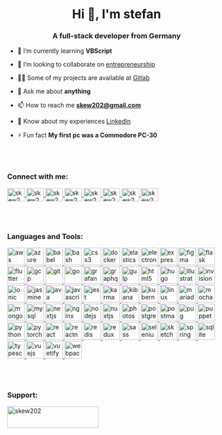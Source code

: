 <h1 align="center">Hi 👋, I'm stefan</h1>
<h3 align="center">A full-stack developer from Germany</h3>

- 🌱 I’m currently learning **VBScript**

- 👯 I’m looking to collaborate on [entrepreneurship](bar.com)

- 👨‍💻 Some of my projects are available at [Gitlab](https://gitlab.com/skew202)

- 💬 Ask me about **anything**

- 📫 How to reach me **skew202@gmail.com**

- 📄 Know about my experiences [LinkedIn](https://www.linkedin.com/in/stefanwiest)

- ⚡ Fun fact **My first pc was a Commodore PC-30**

<br>
<br>

<h3 align="left">Connect with me:</h3>
<p align="left">
    <a href="https://gitlab.com/skew202" target="blank">
        <img align="center" src="https://cdn.jsdelivr.net/npm/simple-icons@3.0.1/icons/gitlab.svg" alt="skew202"
            height="30" width="40" />
    </a>
    <a href="https://dev.to/skew202" target="blank">
        <img align="center" src="https://cdn.jsdelivr.net/npm/simple-icons@3.0.1/icons/dev-dot-to.svg" alt="skew202"
            height="30" width="40" />
    </a>
    <a href="https://twitter.com/skew202" target="blank">
        <img align="center" src="https://cdn.jsdelivr.net/npm/simple-icons@3.0.1/icons/twitter.svg" alt="skew202"
            height="30" width="40" />
    </a>
    <a href="https://linkedin.com/in/skew202" target="blank">
        <img align="center" src="https://cdn.jsdelivr.net/npm/simple-icons@3.0.1/icons/linkedin.svg" alt="skew202"
            height="30" width="40" />
    </a>
    <a href="https://stackoverflow.com/users/skew202" target="blank">
        <img align="center" src="https://cdn.jsdelivr.net/npm/simple-icons@3.0.1/icons/stackoverflow.svg" alt="skew202"
            height="30" width="40" />
    </a>
    <a href="https://angel.co/u/skew202" target="blank">
        <img align="center" src="https://cdn.jsdelivr.net/npm/simple-icons@3.0.1/icons/angellist.svg" alt="skew202"
            height="30" width="40" />
    </a>
    <a href="https://news.ycombinator.com/user?id=skew202" target="blank">
        <img align="center" src="https://cdn.jsdelivr.net/npm/simple-icons@3.0.1/icons/ycombinator.svg" alt="skew202"
            height="30" width="40" />
    </a>
    <a href="https://keybase.io/stefanwiest" target="blank">
        <img align="center" src="https://cdn.jsdelivr.net/npm/simple-icons@3.0.1/icons/coinbase.svg" alt="skew202"
            height="30" width="40" />
    </a>
</p>

<br>
<br>

<h3 align="left">Languages and Tools:</h3>
<p align="left">
    <a href="https://aws.amazon.com" target="_blank">
        <img src="https://devicons.github.io/devicon/devicon.git/icons/amazonwebservices/amazonwebservices-original-wordmark.svg"
            alt="aws" width="40" height="40" />
    </a>
    <a href="https://azure.microsoft.com/en-in/" target="_blank">
        <img src="https://www.vectorlogo.zone/logos/microsoft_azure/microsoft_azure-icon.svg" alt="azure" width="40"
            height="40" />
    </a>
    <a href="https://babeljs.io/" target="_blank">
        <img src="https://www.vectorlogo.zone/logos/babeljs/babeljs-icon.svg" alt="babel" width="40" height="40" />
    </a>
    <a href="https://www.gnu.org/software/bash/" target="_blank">
        <img src="https://www.vectorlogo.zone/logos/gnu_bash/gnu_bash-icon.svg" alt="bash" width="40" height="40" />
    </a>
    <a href="https://www.w3schools.com/css/" target="_blank">
        <img src="https://devicons.github.io/devicon/devicon.git/icons/css3/css3-original-wordmark.svg" alt="css3"
            width="40" height="40" />
    </a>
    <a href="https://www.docker.com/" target="_blank">
        <img src="https://devicons.github.io/devicon/devicon.git/icons/docker/docker-original-wordmark.svg" alt="docker"
            width="40" height="40" />
    </a>
    <a href="https://www.elastic.co" target="_blank">
        <img src="https://www.vectorlogo.zone/logos/elastic/elastic-icon.svg" alt="elasticsearch" width="40"
            height="40" />
    </a>
    <a href="https://www.electronjs.org" target="_blank">
        <img src="https://devicons.github.io/devicon/devicon.git/icons/electron/electron-original.svg" alt="electron"
            width="40" height="40" />
    </a>
    <a href="https://expressjs.com" target="_blank">
        <img src="https://devicons.github.io/devicon/devicon.git/icons/express/express-original-wordmark.svg"
            alt="express" width="40" height="40" />
    </a>
    <a href="https://www.figma.com/" target="_blank">
        <img src="https://www.vectorlogo.zone/logos/figma/figma-icon.svg" alt="figma" width="40" height="40" />
    </a>
    <a href="https://flask.palletsprojects.com/" target="_blank">
        <img src="https://www.vectorlogo.zone/logos/pocoo_flask/pocoo_flask-icon.svg" alt="flask" width="40"
            height="40" />
    </a>
    <a href="https://flutter.dev" target="_blank">
        <img src="https://www.vectorlogo.zone/logos/flutterio/flutterio-icon.svg" alt="flutter" width="40"
            height="40" />
    </a>
    <a href="https://cloud.google.com" target="_blank">
        <img src="https://www.vectorlogo.zone/logos/google_cloud/google_cloud-icon.svg" alt="gcp" width="40"
            height="40" />
    </a>
    <a href="https://git-scm.com/" target="_blank">
        <img src="https://www.vectorlogo.zone/logos/git-scm/git-scm-icon.svg" alt="git" width="40" height="40" />
    </a>
    <a href="https://golang.org" target="_blank">
        <img src="https://devicons.github.io/devicon/devicon.git/icons/go/go-original.svg" alt="go" width="40"
            height="40" />
    </a>
    <a href="https://grafana.com" target="_blank">
        <img src="https://www.vectorlogo.zone/logos/grafana/grafana-icon.svg" alt="grafana" width="40" height="40" />
    </a>
    <a href="https://graphql.org" target="_blank">
        <img src="https://www.vectorlogo.zone/logos/graphql/graphql-icon.svg" alt="graphql" width="40" height="40" />
    </a>
    <a href="https://gulpjs.com" target="_blank">
        <img src="https://devicons.github.io/devicon/devicon.git/icons/gulp/gulp-plain.svg" alt="gulp" width="40"
            height="40" />
    </a>
    <a href="https://www.w3.org/html/" target="_blank">
        <img src="https://devicons.github.io/devicon/devicon.git/icons/html5/html5-original-wordmark.svg" alt="html5"
            width="40" height="40" />
    </a>
    <a href="https://gohugo.io/" target="_blank">
        <img src="https://api.iconify.design/logos-hugo.svg" alt="hugo" width="40" height="40" />
    </a>
    <a href="https://www.adobe.com/in/products/illustrator.html" target="_blank">
        <img src="https://www.vectorlogo.zone/logos/adobe_illustrator/adobe_illustrator-icon.svg" alt="illustrator"
            width="40" height="40" />
    </a>
    <a href="https://www.invisionapp.com/" target="_blank">
        <img src="https://www.vectorlogo.zone/logos/invisionapp/invisionapp-icon.svg" alt="invision" width="40"
            height="40" />
    </a>
    <a href="https://ionicframework.com" target="_blank">
        <img src="https://upload.wikimedia.org/wikipedia/commons/d/d1/Ionic_Logo.svg" alt="ionic" width="40"
            height="40" />
    </a>
    <a href="https://jasmine.github.io/" target="_blank">
        <img src="https://www.vectorlogo.zone/logos/jasmine/jasmine-icon.svg" alt="jasmine" width="40" height="40" />
    </a>
    <a href="https://www.java.com" target="_blank">
        <img src="https://devicons.github.io/devicon/devicon.git/icons/java/java-original-wordmark.svg" alt="java"
            width="40" height="40" />
    </a>
    <a href="https://developer.mozilla.org/en-US/docs/Web/JavaScript" target="_blank">
        <img src="https://devicons.github.io/devicon/devicon.git/icons/javascript/javascript-original.svg"
            alt="javascript" width="40" height="40" />
    </a>
    <a href="https://jestjs.io" target="_blank">
        <img src="https://www.vectorlogo.zone/logos/jestjsio/jestjsio-icon.svg" alt="jest" width="40" height="40" />
    </a>
    <a href="https://karma-runner.github.io/latest/index.html" target="_blank">
        <img src="https://raw.githubusercontent.com/detain/svg-logos/780f25886640cef088af994181646db2f6b1a3f8/svg/karma.svg"
            alt="karma" width="40" height="40" />
    </a>
    <a href="https://www.elastic.co/kibana" target="_blank">
        <img src="https://www.vectorlogo.zone/logos/elasticco_kibana/elasticco_kibana-icon.svg" alt="kibana" width="40"
            height="40" />
    </a>
    <a href="https://kubernetes.io" target="_blank">
        <img src="https://www.vectorlogo.zone/logos/kubernetes/kubernetes-icon.svg" alt="kubernetes" width="40"
            height="40" />
    </a>
    <a href="https://www.linux.org/" target="_blank">
        <img src="https://devicons.github.io/devicon/devicon.git/icons/linux/linux-original.svg" alt="linux" width="40"
            height="40" />
    </a>
    <a href="https://mariadb.org/" target="_blank">
        <img src="https://www.vectorlogo.zone/logos/mariadb/mariadb-icon.svg" alt="mariadb" width="40" height="40" />
    </a>
    <a href="https://mochajs.org" target="_blank">
        <img src="https://www.vectorlogo.zone/logos/mochajs/mochajs-icon.svg" alt="mocha" width="40" height="40" />
    </a>
    <a href="https://www.mongodb.com/" target="_blank">
        <img src="https://devicons.github.io/devicon/devicon.git/icons/mongodb/mongodb-original-wordmark.svg"
            alt="mongodb" width="40" height="40" />
    </a>
    <a href="https://www.mysql.com/" target="_blank">
        <img src="https://devicons.github.io/devicon/devicon.git/icons/mysql/mysql-original-wordmark.svg" alt="mysql"
            width="40" height="40" />
    </a>
    <a href="https://nextjs.org/" target="_blank">
        <img src="https://cdn.worldvectorlogo.com/logos/nextjs-3.svg" alt="nextjs" width="40" height="40" />
    </a>
    <a href="https://www.nginx.com" target="_blank">
        <img src="https://devicons.github.io/devicon/devicon.git/icons/nginx/nginx-original.svg" alt="nginx" width="40"
            height="40" />
    </a>
    <a href="https://nodejs.org" target="_blank">
        <img src="https://devicons.github.io/devicon/devicon.git/icons/nodejs/nodejs-original-wordmark.svg" alt="nodejs"
            width="40" height="40" />
    </a>
    <a href="https://nuxtjs.org/" target="_blank">
        <img src="https://www.vectorlogo.zone/logos/nuxtjs/nuxtjs-icon.svg" alt="nuxtjs" width="40" height="40" />
    </a>
    <a href="https://www.photoshop.com/en" target="_blank">
        <img src="https://devicons.github.io/devicon/devicon.git/icons/photoshop/photoshop-plain.svg" alt="photoshop"
            width="40" height="40" />
    </a>
    <a href="https://www.postgresql.org" target="_blank">
        <img src="https://devicons.github.io/devicon/devicon.git/icons/postgresql/postgresql-original-wordmark.svg"
            alt="postgresql" width="40" height="40" />
    </a>
    <a href="https://postman.com" target="_blank">
        <img src="https://www.vectorlogo.zone/logos/getpostman/getpostman-icon.svg" alt="postman" width="40"
            height="40" />
    </a>
    <a href="https://pugjs.org" target="_blank">
        <img src="https://cdn.worldvectorlogo.com/logos/pug.svg" alt="pug" width="40" height="40" />
    </a>
    <a href="https://github.com/puppeteer/puppeteer" target="_blank">
        <img src="https://www.vectorlogo.zone/logos/pptrdev/pptrdev-official.svg" alt="puppeteer" width="40"
            height="40" />
    </a>
    <a href="https://www.python.org" target="_blank">
        <img src="https://devicons.github.io/devicon/devicon.git/icons/python/python-original.svg" alt="python"
            width="40" height="40" />
    </a>
    <a href="https://pytorch.org/" target="_blank">
        <img src="https://www.vectorlogo.zone/logos/pytorch/pytorch-icon.svg" alt="pytorch" width="40" height="40" />
    </a>
    <a href="https://reactjs.org/" target="_blank">
        <img src="https://devicons.github.io/devicon/devicon.git/icons/react/react-original-wordmark.svg" alt="react"
            width="40" height="40" />
    </a>
    <a href="https://reactnative.dev/" target="_blank">
        <img src="https://reactnative.dev/img/header_logo.svg" alt="reactnative" width="40" height="40" />
    </a>
    <a href="https://redis.io" target="_blank">
        <img src="https://devicons.github.io/devicon/devicon.git/icons/redis/redis-original-wordmark.svg" alt="redis"
            width="40" height="40" />
    </a>
    <a href="https://redux.js.org" target="_blank">
        <img src="https://devicons.github.io/devicon/devicon.git/icons/redux/redux-original.svg" alt="redux" width="40"
            height="40" />
    </a>
    <a href="https://sass-lang.com" target="_blank">
        <img src="https://devicons.github.io/devicon/devicon.git/icons/sass/sass-original.svg" alt="sass" width="40"
            height="40" />
    </a>
    <a href="https://www.selenium.dev" target="_blank">
        <img src="https://raw.githubusercontent.com/detain/svg-logos/780f25886640cef088af994181646db2f6b1a3f8/svg/selenium-logo.svg"
            alt="selenium" width="40" height="40" />
    </a>
    <a href="https://www.sketch.com/" target="_blank">
        <img src="https://www.vectorlogo.zone/logos/sketchapp/sketchapp-icon.svg" alt="sketch" width="40" height="40" />
    </a>
    <a href="https://spring.io/" target="_blank">
        <img src="https://www.vectorlogo.zone/logos/springio/springio-icon.svg" alt="spring" width="40" height="40" />
    </a>
    <a href="https://www.sqlite.org/" target="_blank">
        <img src="https://www.vectorlogo.zone/logos/sqlite/sqlite-icon.svg" alt="sqlite" width="40" height="40" />
    </a>
    <a href="https://www.typescriptlang.org/" target="_blank">
        <img src="https://devicons.github.io/devicon/devicon.git/icons/typescript/typescript-original.svg"
            alt="typescript" width="40" height="40" />
    </a>
    <a href="https://vuejs.org/" target="_blank">
        <img src="https://devicons.github.io/devicon/devicon.git/icons/vuejs/vuejs-original-wordmark.svg" alt="vuejs"
            width="40" height="40" />
    </a>
    <a href="https://vuetifyjs.com/en/" target="_blank">
        <img src="https://bestofjs.org/logos/vuetify.svg" alt="vuetify" width="40" height="40" />
    </a>
    <a href="https://webpack.js.org" target="_blank">
        <img src="https://devicons.github.io/devicon/devicon.git/icons/webpack/webpack-original.svg" alt="webpack"
            width="40" height="40" />
    </a>
</p>

<br>
<br>

<h3 align="left">Support:</h3>
<p>
    <a href="https://www.buymeacoffee.com/skew202">
        <img align="left" src="https://cdn.buymeacoffee.com/buttons/v2/default-yellow.png" height="50" width="210"
            alt="skew202" />
    </a>
</p>

<!-- <p align="left">
<img src="https://komarev.com/ghpvc/?username=skew202&label=Profile%20views&color=0e75b6&style=flat" alt="skew202" />
</p> -->
